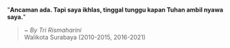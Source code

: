 "**Ancaman ada. Tapi saya ikhlas, tinggal tunggu kapan Tuhan ambil nyawa saya.**"

> ~ _By Tri Rismaharini_  
Walikota Surabaya (2010-2015, 2016-2021)
